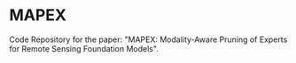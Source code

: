 # MAPEX
Code Repository for the paper: "MAPEX: Modality-Aware Pruning of Experts for Remote Sensing Foundation Models". 
